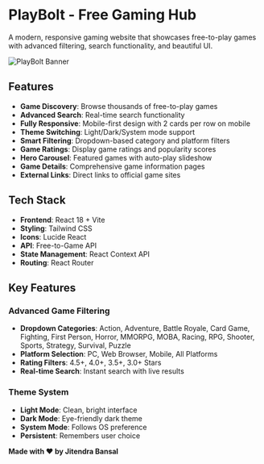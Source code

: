 # PlayBolt - Free Gaming Hub

A modern, responsive gaming website that showcases free-to-play games with advanced filtering, search functionality, and beautiful UI.

![PlayBolt Banner](https://res.cloudinary.com/dezt3uhp4/image/upload/v1754733969/Vite-React_4_hmyg91.png)

## Features

- **Game Discovery**: Browse thousands of free-to-play games
- **Advanced Search**: Real-time search functionality
- **Fully Responsive**: Mobile-first design with 2 cards per row on mobile
- **Theme Switching**: Light/Dark/System mode support
- **Smart Filtering**: Dropdown-based category and platform filters
- **Game Ratings**: Display game ratings and popularity scores
- **Hero Carousel**: Featured games with auto-play slideshow
- **Game Details**: Comprehensive game information pages
- **External Links**: Direct links to official game sites

## Tech Stack

- **Frontend**: React 18 + Vite
- **Styling**: Tailwind CSS
- **Icons**: Lucide React
- **API**: Free-to-Game API
- **State Management**: React Context API
- **Routing**: React Router



## Key Features

### Advanced Game Filtering

- **Dropdown Categories**: Action, Adventure, Battle Royale, Card Game, Fighting, First Person, Horror, MMORPG, MOBA, Racing, RPG, Shooter, Sports, Strategy, Survival, Puzzle
- **Platform Selection**: PC, Web Browser, Mobile, All Platforms  
- **Rating Filters**: 4.5+, 4.0+, 3.5+, 3.0+ Stars
- **Real-time Search**: Instant search with live results


### Theme System

- **Light Mode**: Clean, bright interface
- **Dark Mode**: Eye-friendly dark theme
- **System Mode**: Follows OS preference
- **Persistent**: Remembers user choice

**Made with ❤️ by Jitendra Bansal**